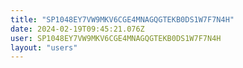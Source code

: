 ```yaml
---
title: "SP1048EY7VW9MKV6CGE4MNAGQGTEKB0DS1W7F7N4H"
date: 2024-02-19T09:45:21.076Z
user: SP1048EY7VW9MKV6CGE4MNAGQGTEKB0DS1W7F7N4H
layout: "users"
---
```

    